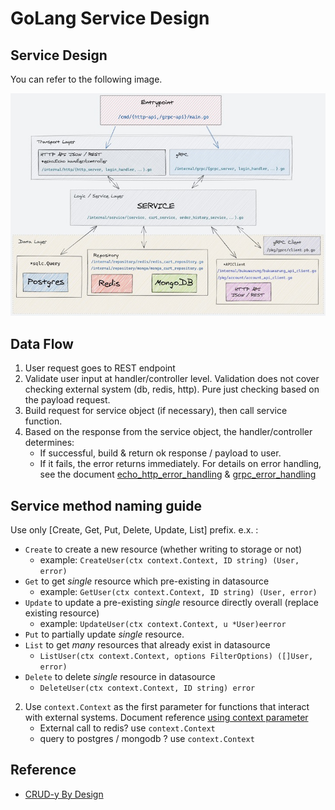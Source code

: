 # GoLang Service Design

## Service Design

You can refer to the following image.

![3-tier-service](./img/3-tier-arch-svc.jpg "3-tier-service architecture")

## Data Flow

1. User request goes to REST endpoint
2. Validate user input at handler/controller level. Validation does not cover
   checking external system (db, redis, http). Pure just checking
   based on the payload request.
3. Build request for service object (if necessary), then call service function.
4. Based on the response from the service object, the handler/controller determines:
    * If successful, build & return ok response / payload to user.
    * If it fails, the error returns immediately. For details on error handling, 
   see the document [echo_http_error_handling](./2_echo_api_design.md) &
        [grpc_error_handling](./3_grpc_api_design.md)

## Service method naming guide

Use only [Create, Get, Put, Delete, Update, List] prefix.
e.x. :

* `Create` to create a new resource (whether writing to storage or not)
    * example: `CreateUser(ctx context.Context, ID string) (User, error)`
* `Get` to get _*single*_ resource which pre-existing in
  datasource
    * example: `GetUser(ctx context.Context, ID string) (User, error)`
* `Update` to update a pre-existing *single* resource directly
  overall (replace existing resource)
    * example: `UpdateUser(ctx context.Context, u *User)eerror`
* `Put` to partially update *single* resource.
* `List` to get *many* resources that already exist in
  datasource
    * `ListUser(ctx context.Context, options FilterOptions) ([]User, error)`
* `Delete` to delete *single* resource in datasource
    * `DeleteUser(ctx context.Context, ID string) error`

2. Use `context.Context` as the first parameter for functions that interact with external systems.
   Document reference [using context parameter](./1_4_context_parameter.md)
    * External call to redis? use `context.Context`
    * query to postgres / mongodb ? use `context.Context`

## Reference

* [CRUD-y By Design](https://github.com/adamwathan/laracon2017)
